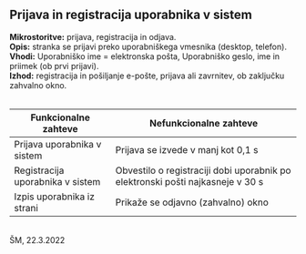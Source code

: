 ## Prijava in registracija uporabnika v sistem ##
**Mikrostoritve:** prijava, registracija in odjava.<br/>
**Opis:** stranka se prijavi preko uporabniškega vmesnika (desktop, telefon).<br/>
**Vhodi:** Uporabniško ime = elektronska pošta, Uporabniško geslo, ime in priimek (ob prvi prijavi).<br/>
**Izhod:** registracija in pošiljanje e-pošte, prijava ali zavrnitev, ob zaključku zahvalno okno.<br/><br/>

**Funkcionalne zahteve**  | **Nefunkcionalne zahteve**
------------- | -------------
Prijava uporabnika v sistem  |  Prijava se izvede v manj kot 0,1 s
Registracija uporabnika v sistem  |  Obvestilo o registraciji dobi uporabnik po elektronski pošti najkasneje v 30 s
Izpis uporabnika iz strani  | Prikaže se odjavno (zahvalno) okno

<br/>
ŠM, 22.3.2022
